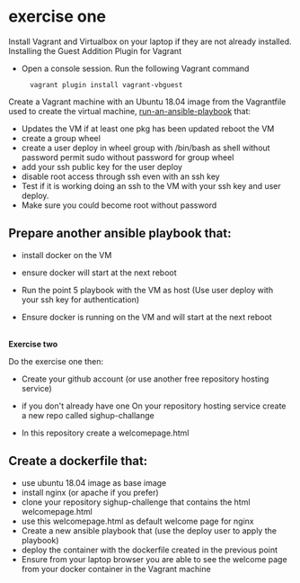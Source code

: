 # exercise one

Install Vagrant and Virtualbox on your laptop if they are not already installed.<br>
Installing the Guest Addition Plugin for Vagrant

- Open a console session.
Run the following Vagrant command

        vagrant plugin install vagrant-vbguest

Create a Vagrant machine with an Ubuntu 18.04 image
from the Vagrantfile used to create the virtual machine, [run-an-ansible-playbook](https://www.learnitguide.net/2018/01/ansible-playbook-tutorial-with-examples.html) that:
<br>

-   Updates the VM if at least one pkg has been updated reboot the VM
-   create a group wheel
-   create a user deploy in wheel group with /bin/bash as shell without password
permit sudo without password for group wheel
-   add your ssh public key for the user deploy
-   disable root access through ssh even with an ssh key
-   Test if it is working doing an ssh to the VM with your ssh key and user deploy. 
-   Make sure you could become root without password

## Prepare another ansible playbook that:
-   install docker on the VM
-   ensure docker will start at the next reboot

-   Run the point 5 playbook with the VM as host (Use user deploy with your ssh key for authentication)
-   Ensure docker is running on the VM and will start at the next reboot
<br><br>

<b>Exercise two</b>

Do the exercise one then:

-   Create your github account (or use another free repository hosting service) 
-   if you don't already have one
On your repository hosting service create a new repo called sighup-challange

-   In this repository create a welcomepage.html

##  Create a dockerfile that:

-   use ubuntu 18.04 image as base image
-   install nginx (or apache if you prefer)
-   clone your repository sighup-challenge that contains the html welcomepage.html
-   use this welcomepage.html as default welcome page for nginx
-   Create a new ansible playbook that (use the deploy user to apply the playbook) 
-   deploy the container with the dockerfile created in the previous point
-   Ensure from your laptop browser you are able to see the welcome page from your docker container in the Vagrant machine
